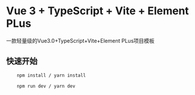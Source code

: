 # Vue 3 + TypeScript + Vite + Element PLus
一款轻量级的Vue3.0+TypeScript+Vite+Element PLus项目模板

## 快速开始

```bash
    npm install / yarn install

    npm run dev / yarn dev

```



